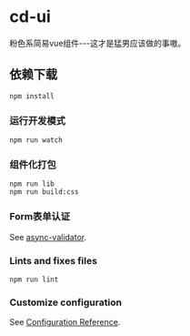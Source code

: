 # cd-ui
粉色系简易vue组件---这才是猛男应该做的事嗷。

## 依赖下载
```
npm install
```

### 运行开发模式
```
npm run watch
```

### 组件化打包
```
npm run lib
npm run build:css
```
### Form表单认证
See [async-validator](https://github.com/yiminghe/async-validator).

### Lints and fixes files
```
npm run lint
```

### Customize configuration
See [Configuration Reference](https://cli.vuejs.org/config/).
